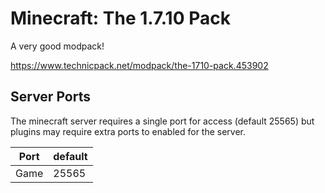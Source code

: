 # Minecraft: The 1.7.10 Pack

A very good modpack!

https://www.technicpack.net/modpack/the-1710-pack.453902

## Server Ports
The minecraft server requires a single port for access (default 25565) but plugins may require extra ports to enabled for the server.


| Port  | default |
|-------|---------|
| Game  | 25565   |
